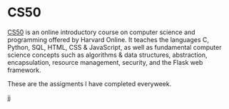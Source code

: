 # CS50

[CS50](https://www.harvardonline.harvard.edu/course/cs50-introduction-computer-science) is an online introductory course on computer science and programming offered by Harvard Online. It teaches the languages C, Python, SQL, HTML, CSS & JavaScript, 
as well as fundamental computer science concepts such as algorithms & data structures, abstraction, encapsulation, resource management, security, and the Flask web framework.

These are the assigments I have completed everyweek.


jj
